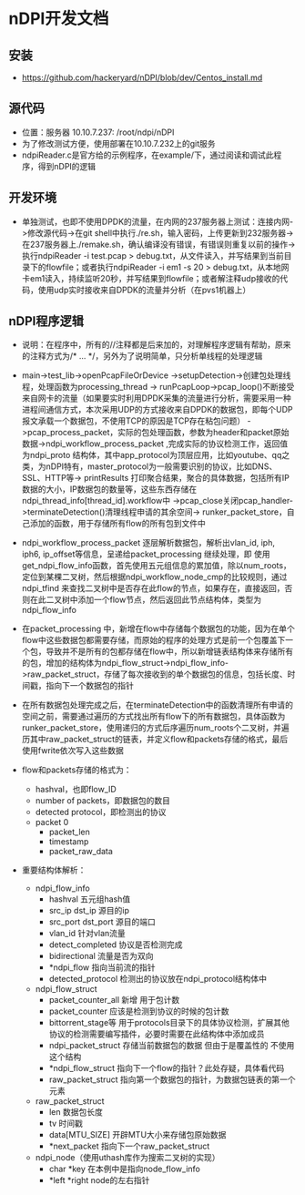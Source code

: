 # nDPI开发文档

## 安装

- https://github.com/hackeryard/nDPI/blob/dev/Centos_install.md

## 源代码

- 位置：服务器 10.10.7.237: /root/ndpi/nDPI
- 为了修改测试方便，使用部署在10.10.7.232上的git服务
- ndpiReader.c是官方给的示例程序，在example/下，通过阅读和调试此程序，得到nDPI的逻辑

## 开发环境

- 单独测试，也即不使用DPDK的流量，在内网的237服务器上测试：连接内网->修改源代码->在git shell中执行./re.sh，输入密码，上传更新到232服务器->在237服务器上./remake.sh，确认编译没有错误，有错误则重复以前的操作->执行ndpiReader -i test.pcap > debug.txt，从文件读入，并写结果到当前目录下的flowfile；或者执行ndpiReader -i em1 -s 20 > debug.txt，从本地网卡em1读入，持续监听20秒，并写结果到flowfile；或者解注释udp接收的代码，使用udp实时接收来自DPDK的流量并分析（在pvs1机器上）

## nDPI程序逻辑

- 说明：在程序中，所有的//注释都是后来加的，对理解程序逻辑有帮助，原来的注释方式为/* ... */，另外为了说明简单，只分析单线程的处理逻辑

- main->test_lib->openPcapFileOrDevice ->setupDetection->创建包处理线程，处理函数为processing_thread -> runPcapLoop->pcap_loop()不断接受来自网卡的流量（如果要实时利用DPDK采集的流量进行分析，需要采用一种进程间通信方式，本次采用UDP的方式接收来自DPDK的数据包，即每个UDP报文承载一个数据包，不使用TCP的原因是TCP存在粘包问题） ->pcap_process_packet，实际的包处理函数，参数为header和packet原始数据->ndpi_workflow_process_packet ,完成实际的协议检测工作，返回值为ndpi_proto 结构体，其中app_protocol为顶层应用，比如youtube、qq之类，为nDPI特有，master_protocol为一般需要识别的协议，比如DNS、SSL、HTTP等-> printResults 打印聚合结果，聚合的具体数据，包括所有IP数据的大小，IP数据包的数量等，这些东西存储在ndpi_thread_info[thread_id].workflow中  ->pcap_close关闭pcap_handler->terminateDetection()清理线程申请的其余空间-> runker_packet_store，自己添加的函数，用于存储所有flow的所有包到文件中
- ndpi_workflow_process_packet 逐层解析数据包，解析出vlan_id, iph, iph6, ip_offset等信息，呈递给packet_processing 继续处理，即 使用get_ndpi_flow_info函数，首先使用五元组信息的累加值，除以num_roots，定位到某棵二叉树，然后根据ndpi_workflow_node_cmp的比较规则，通过ndpi_tfind 来查找二叉树中是否存在此flow的节点，如果存在，直接返回，否则在此二叉树中添加一个flow节点，然后返回此节点结构体，类型为ndpi_flow_info
- 在packet_processing 中，新增在flow中存储每个数据包的功能，因为在单个flow中这些数据包都需要存储，而原始的程序的处理方式是前一个包覆盖下一个包，导致并不是所有的包都存储在flow中，所以新增链表结构体来存储所有的包，增加的结构体为ndpi_flow_struct->ndpi_flow_info->raw_packet_struct，存储了每次接收到的单个数据包的信息，包括长度、时间戳，指向下一个数据包的指针
- 在所有数据包处理完成之后，在terminateDetection中的函数清理所有申请的空间之前，需要通过遍历的方式找出所有flow下的所有数据包，具体函数为runker_packet_store，使用递归的方式后序遍历num_roots个二叉树，并遍历其中raw_packet_struct的链表，并定义flow和packets存储的格式，最后使用fwrite依次写入这些数据
- flow和packets存储的格式为：
   - hashval，也即flow_ID
  - number of packets，即数据包的数目
  - detected protocol，即检测出的协议
  - packet 0
    - packet_len
    - timestamp
    - packet_raw_data
- 重要结构体解析：
  - ndpi_flow_info 
    - hashval 五元组hash值
    - src_ip dst_ip 源目的ip
    - src_port dst_port 源目的端口
    - vlan_id 针对vlan流量
    - detect_completed 协议是否检测完成
    - bidirectional 流量是否为双向
    - *ndpi_flow 指向当前流的指针
    - detected_protocol 检测出的协议放在ndpi_protocol结构体中
  - ndpi_flow_struct
    - packet_counter_all 新增 用于包计数
    - packet_counter 应该是检测到协议的时候的包计数
    - bittorrent_stage等 用于protocols目录下的具体协议检测，扩展其他协议的检测需要编写插件，必要时需要在此结构体中添加成员
    - ndpi_packet_struct 存储当前数据包的数据 但由于是覆盖性的 不使用这个结构
    - *ndpi_flow_struct 指向下一个flow的指针？此处存疑，具体看代码
    - raw_packet_struct 指向第一个数据包的指针，为数据包链表的第一个元素
  - raw_packet_struct 
    - len 数据包长度
    - tv 时间戳
    - data[MTU_SIZE] 开辟MTU大小来存储包原始数据
    - *next_packet 指向下一个raw_packet_struct
  - ndpi_node（使用uthash库作为搜索二叉树的实现）
    - char *key 在本例中是指向node_flow_info
    - *left *right node的左右指针
